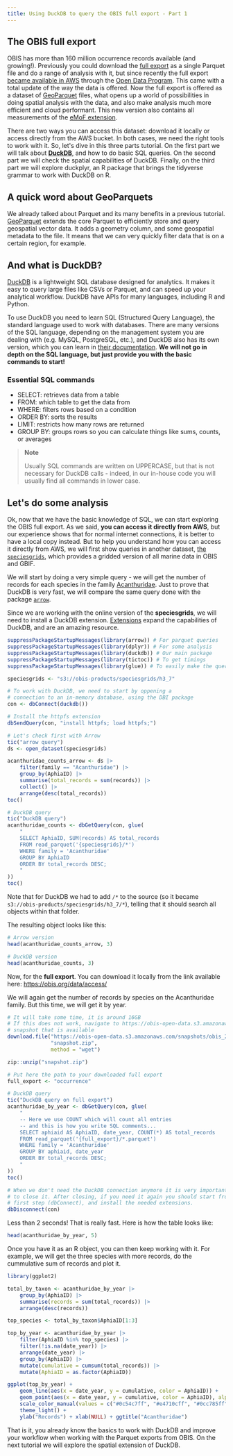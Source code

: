 ```yaml
---
title: Using DuckDB to query the OBIS full export - Part 1
---
```



## The OBIS full export

OBIS has more than 160 million occurrence records available (and growing!). Previously you could download the [full export](https://obis.org/data/access/) as a single Parquet file and do a range of analysis with it, but since recently the full export [became available in AWS](https://github.com/iobis/obis-open-data) through the [Open Data Program](https://aws.amazon.com/opendata/). This came with a total update of the way the data is offered. Now the full export is offered as a dataset of [GeoParquet](https://geoparquet.org/) files, what opens up a world of possibilities in doing spatial analysis with the data, and also make analysis much more efficient and cloud performant. This new version also contains all measurements of the [eMoF extension](https://manual.obis.org/data_format.html#extendedmeasurementorfact-extension-emof).

There are two ways you can access this dataset: download it locally or access directly from the AWS bucket. In both cases, we need the right tools to work with it. So, let's dive in this three parts tutorial. On the first part we will talk about [**DuckDB**](https://duckdb.org/), and how to do basic SQL queries. On the second part we will check the spatial capabilities of DuckDB. Finally, on the third part we will explore duckplyr, an R package that brings the tidyverse grammar to work with DuckDB on R.

## A quick word about GeoParquets

We already talked about Parquet and its many benefits in a previous tutorial. [GeoParquet](https://geoparquet.org/) extends the core Parquet to efficiently store and query geospatial vector data. It adds a geometry column, and some geospatial metadata to the file. It means that we can very quickly filter data that is on a certain region, for example.

## And what is DuckDB?

[DuckDB](https://duckdb.org/) is a lightweight SQL database designed for analytics. It makes it easy to query large files like CSVs or Parquet, and can speed up your analytical workflow. DuckDB have APIs for many languages, including R and Python.

To use DuckDB you need to learn SQL (Structured Query Language), the standard language used to work with databases. There are many versions of the SQL language, depending on the management system you are dealing with (e.g. MySQL, PostgreSQL, etc.), and DuckDB also has its own version, which you can learn in [their documentation](https://duckdb.org/docs/stable/sql/introduction). **We will not go in depth on the SQL language, but just provide you with the basic commands to start!**

### Essential SQL commands

-   SELECT: retrieves data from a table
-   FROM: which table to get the data from
-   WHERE: filters rows based on a condition
-   ORDER BY: sorts the results
-   LIMIT: restricts how many rows are returned
-   GROUP BY: groups rows so you can calculate things like sums, counts, or averages

> **Note**
>
> Usually SQL commands are written on UPPERCASE, but that is not necessary for DuckDB calls - indeed, in our in-house code you will usually find all commands in lower case.

## Let's do some analysis

Ok, now that we have the basic knowledge of SQL, we can start exploring the OBIS full export. As we said, **you can access it directly from AWS**, but our experience shows that for normal internet connections, it is better to have a local copy instead. But to help you understand how you can access it directly from AWS, we will first show queries in another dataset, [the `speciesgrids`](https://github.com/iobis/speciesgrids), which provides a gridded version of all marine data in OBIS and GBIF.

We will start by doing a very simple query - we will get the number of records for each species in the family [Acanthuridae](https://obis.org/taxon/125515). Just to prove that DuckDB is very fast, we will compare the same query done with the package [`arrow`](https://arrow.apache.org/docs/r/index.html).

Since we are working with the online version of the **speciesgrids**, we will need to install a DuckDB extension. [Extensions](https://duckdb.org/docs/stable/extensions/overview) expand the capabilities of DuckDB, and are an amazing resource.

``` r
suppressPackageStartupMessages(library(arrow)) # For parquet queries
suppressPackageStartupMessages(library(dplyr)) # For some analysis
suppressPackageStartupMessages(library(duckdb)) # Our main package
suppressPackageStartupMessages(library(tictoc)) # To get timings
suppressPackageStartupMessages(library(glue)) # To easily make the queries text

speciesgrids <- "s3://obis-products/speciesgrids/h3_7"

# To work with DuckDB, we need to start by oppening a
# connection to an in-memory database, using the DBI package
con <- dbConnect(duckdb())

# Install the httpfs extension
dbSendQuery(con, "install httpfs; load httpfs;")

# Let's check first with Arrow
tic("arrow query")
ds <- open_dataset(speciesgrids)

acanthuridae_counts_arrow <- ds |>
    filter(family == "Acanthuridae") |>
    group_by(AphiaID) |>
    summarise(total_records = sum(records)) |>
    collect() |>
    arrange(desc(total_records))
toc()

# DuckDB query
tic("DuckDB query")
acanthuridae_counts <- dbGetQuery(con, glue(
    "
    SELECT AphiaID, SUM(records) AS total_records
    FROM read_parquet('{speciesgrids}/*')
    WHERE family = 'Acanthuridae'
    GROUP BY AphiaID
    ORDER BY total_records DESC;
    "
))
toc()
```

Note that for DuckDB we had to add `/*` to the source (so it became `s3://obis-products/speciesgrids/h3_7/*`), telling that it should search all objects within that folder.

The resulting object looks like this:

``` r
# Arrow version
head(acanthuridae_counts_arrow, 3)

# DuckDB version
head(acanthuridae_counts, 3)
```

Now, for the **full export**. You can download it locally from the link available here: https://obis.org/data/access/

We will again get the number of records by species on the Acanthuridae family. But this time, we will get it by year.

``` r
# It will take some time, it is around 16GB
# If this does not work, navigate to https://obis-open-data.s3.amazonaws.com/index.html#snapshots/ and check the last
# snapshot that is available
download.file("https://obis-open-data.s3.amazonaws.com/snapshots/obis_20250318_parquet.zip",
              "snapshot.zip",
              method = "wget")

zip::unzip("snapshot.zip")
```

``` r
# Put here the path to your downloaded full export
full_export <- "occurrence"

# DuckDB query
tic("DuckDB query on full export")
acanthuridae_by_year <- dbGetQuery(con, glue(
    "
    -- Here we use COUNT which will count all entries
    -- and this is how you write SQL comments...
    SELECT aphiaid AS AphiaID, date_year, COUNT(*) AS total_records
    FROM read_parquet('{full_export}/*.parquet')
    WHERE family = 'Acanthuridae'
    GROUP BY aphiaid, date_year
    ORDER BY total_records DESC;
    "
))
toc()

# When we don't need the DuckDB connection anymore it is very important
# to close it. After closing, if you need it again you should start from the
# first step (dbConnect), and install the needed extensions.
dbDisconnect(con)
```

Less than 2 seconds! That is really fast. Here is how the table looks like:

``` r
head(acanthuridae_by_year, 5)
```

Once you have it as an R object, you can then keep working with it. For example, we will get the three species with more records, do the cummulative sum of records and plot it.

``` r
library(ggplot2)

total_by_taxon <- acanthuridae_by_year |>
    group_by(AphiaID) |>
    summarise(records = sum(total_records)) |>
    arrange(desc(records))

top_species <- total_by_taxon$AphiaID[1:3]

top_by_year <- acanthuridae_by_year |>
    filter(AphiaID %in% top_species) |>
    filter(!is.na(date_year)) |>
    arrange(date_year) |>
    group_by(AphiaID) |>
    mutate(cumulative = cumsum(total_records)) |>
    mutate(AphiaID = as.factor(AphiaID))

ggplot(top_by_year) +
    geom_line(aes(x = date_year, y = cumulative, color = AphiaID)) +
    geom_point(aes(x = date_year, y = cumulative, color = AphiaID), alpha = .2) +
    scale_color_manual(values = c("#0c54c7ff", "#e4710cff", "#0cc785ff")) +
    theme_light() +
    ylab("Records") + xlab(NULL) + ggtitle("Acanthuridae")
```

That is it, you already know the basics to work with DuckDB and improve your workflow when working with the Parquet exports from OBIS. On the next tutorial we will explore the spatial extension of DuckDB.
